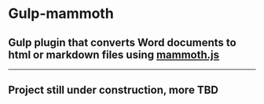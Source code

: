 # Gulp-mammoth

## Gulp plugin that converts Word documents to html or markdown files using [mammoth.js](https://github.com/mwilliamson/mammoth.js)

---

## Project still under construction, more TBD
